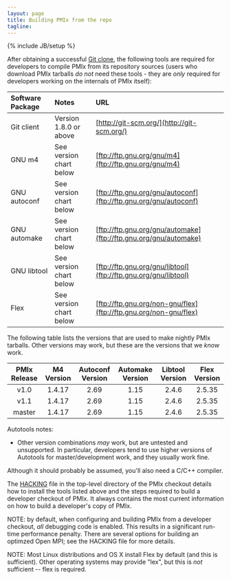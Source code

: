```yaml
---
layout: page
title: Building PMIx from the repo
tagline: 
---
```

{% include JB/setup %}

After obtaining a successful [Git clone](git), the
following tools are required for developers to compile PMIx from
its repository sources (users who download PMIx tarballs *do
not* need these tools - they are _only_ required for
developers working on the internals of PMIx itself):

Software Package | Notes | URL 
:-----------------|:------|:----
 Git client       | Version 1.8.0 or above | [http://git-scm.org/](http://git-scm.org/) 
 GNU m4           | See version chart below | [ftp://ftp.gnu.org/gnu/m4](ftp://ftp.gnu.org/gnu/m4) 
 GNU autoconf     | See version chart below | [ftp://ftp.gnu.org/gnu/autoconf](ftp://ftp.gnu.org/gnu/autoconf) 
 GNU automake     | See version chart below | [ftp://ftp.gnu.org/gnu/automake](ftp://ftp.gnu.org/gnu/automake) 
 GNU libtool      | See version chart below | [ftp://ftp.gnu.org/gnu/libtool](ftp://ftp.gnu.org/gnu/libtool) 
 Flex             | See version chart below | [ftp://ftp.gnu.org/non-gnu/flex](ftp://ftp.gnu.org/non-gnu/flex) 

The following table lists the versions that are used to make
nightly PMIx tarballs.  Other versions may work, but these are the
versions that we _know_ work.

| PMIx Release  | M4 Version | Autoconf Version | Automake Version | Libtool Version | Flex Version |
| :-------------: | :-----------: | :----------------: | :----------------: | :----------------: | :------------: |
| v1.0 | 1.4.17 | 2.69 | 1.15 | 2.4.6 | 2.5.35 |
| v1.1 | 1.4.17 | 2.69 | 1.15 | 2.4.6 | 2.5.35 |
| master | 1.4.17 | 2.69 | 1.15 | 2.4.6 | 2.5.35 |

Autotools notes:

* Other version combinations <em>may</em> work, but are untested and unsupported.  In particular, developers tend to use higher versions of Autotools for master/development work, and they usually work fine.

Although it should probably be assumed, you'll also need a C/C++
compiler.

The [HACKING](https://github.com/pmix/pmix/blob/master/HACKING) file in the top-level directory of the PMIx checkout details how to install the tools listed above and the steps required to build a developer checkout of PMIx. It always contains the most current information on how to build a developer's copy of PMIx.

NOTE: by default, when configuring and building PMIx from a developer checkout, *all* debugging code is enabled. This results in a
significant run-time performance penalty.  There are several options for building an optimzed Open MPI; see the HACKING
file for more details.

NOTE: Most Linux distributions and OS X install Flex by default (and this is sufficient).  Other operating systems may provide "lex", but this is *not* sufficient -- flex is required.

